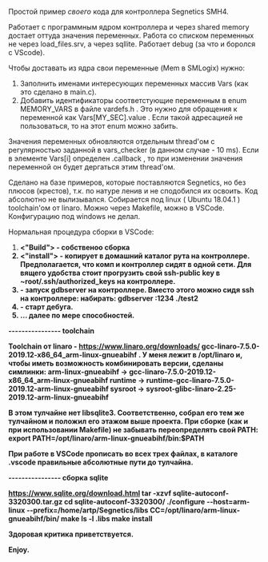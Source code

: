 Простой пример _своего_ кода для контроллера Segnetics SMH4.

Работает с программным ядром контроллера и через shared memory достает оттуда значения переменных. Работа со списком переменных не через load_files.srv, а через sqllite. Работает debug (за что и боролся с VScode). 

Чтобы доставать из ядра свои переменные (Mem в SMLogix) нужно:
1. Заполнить именами интересующих переменных массив Vars (как это сделано в main.c).
2. Добавить идентификаторы соответстующие переменным в enum MEMORY_VARS в файле vardefs.h . Это нужно для обращения к переменной как Vars[MY_SEC].value . Если такой адресацией не пользоваться, то на этот enum можно забить.

Значения переменных обновляются отдельным thread'ом с регулярностью заданной в vars_checker (в данном случае - 10 ms). Если в элементе Vars[i] определен .callback , то при изменении значения переменной он будет дергаться этим thread'ом.

Сделано на базе примеров, которые поставляются Segnetics, но без плюсов (крестов), т.к. по натуре ленив и не сподобился их освоить. Код абсолютно не вылизывался. Собирается под linux ( Ubuntu 18.04.1 ) toolchain'ом от linaro. Можно через Makefile, можно в VSCode. Конфигурацию под windows не делал.

Нормальная процедура сборки в VSCode:
1. <Ctrl><Shift><B> <"Build"> - собственоо сборка
2. <Ctrl><Shift><B> <"install"> - копирует в домашний каталог рута на контроллере. Предполагается, что комп и контроллер сидят в одной сети. Для вящего удобства стоит прогрузить свой ssh-public key в ~root/.ssh/authorized_keys на контроллере.
3. <Ctrl><Shift><F7> <gdbserver Start> - запуск gdbserver на контроллере. Вместо этого можно сидя ssh на контроллере:  набирать: gdbserver :1234 ./test2
4. <F5> - старт дебуга.
5. ... далее по мере способностей.

---------------- toolchain

Toolchain от linaro - https://www.linaro.org/downloads/  gcc-linaro-7.5.0-2019.12-x86_64_arm-linux-gnueabihf . У меня лежит в /opt/linaro и, чтобы иметь возможность комбинировать версии, сделаны симлинки:
    arm-linux-gnueabihf -> gcc-linaro-7.5.0-2019.12-x86_64_arm-linux-gnueabihf
    runtime -> runtime-gcc-linaro-7.5.0-2019.12-arm-linux-gnueabihf
    sysroot -> sysroot-glibc-linaro-2.25-2019.12-arm-linux-gnueabihf

В этом тулчайне нет libsqlite3. Соответственно, собрал его тем же тулчайном и положил его этажом выше проекта. При сборке (как и при использовании Makefile) не забывать переопределять свой PATH:
    export PATH=/opt/linaro/arm-linux-gnueabihf/bin:$PATH

При работе в VSCode прописать во всех трех файлах, в каталоге .vscode правильные абсолютные пути до тулчайна.

---------------- сборка sqlite

https://www.sqlite.org/download.html
tar -xzvf sqlite-autoconf-3320300.tar.gz
cd sqlite-autoconf-3320300/
./configure --host=arm-linux --prefix=/home/artp/Segnetics/libs CC=/opt/linaro/arm-linux-gnueabihf/bin/
make
ls -l .libs
make install


Здоровая критика приветствуется.

Enjoy.